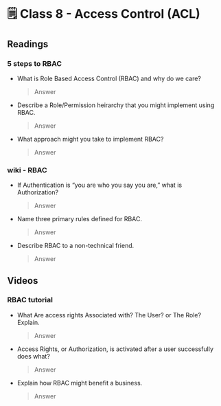 # 🗒️ Class 8 - Access Control (ACL)

## Readings

### 5 steps to RBAC

- What is Role Based Access Control (RBAC) and why do we care?
  > Answer

- Describe a Role/Permission heirarchy that you might implement using RBAC.
  > Answer

- What approach might you take to implement RBAC?
  > Answer

### wiki - RBAC

- If Authentication is “you are who you say you are,” what is Authorization?
  > Answer

- Name three primary rules defined for RBAC.
  > Answer

- Describe RBAC to a non-technical friend.
  > Answer

## Videos

### RBAC tutorial

- What Are access rights Associated with? The User? or The Role? Explain.
  > Answer
- Access Rights, or Authorization, is activated after a user successfully does what?
  > Answer
- Explain how RBAC might benefit a business.
  > Answer
